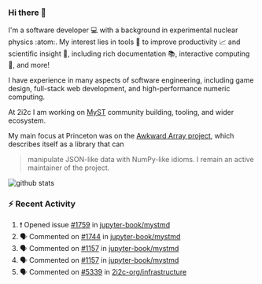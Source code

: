 ### Hi there 👋 

I'm a software developer 💻 with a background in experimental nuclear physics :atom:. My interest lies in tools :wrench: to improve productivity :chart_with_upwards_trend: and scientific insight :telescope:, including rich documentation 📚, interactive computing 🧮, and more! 

I have experience in many aspects of software engineering, including game design, full-stack web development, and high-performance numeric computing. 

At 2i2c I am working on [MyST](https://github.com/jupyter-book/mystmd) community building, tooling, and wider ecosystem. 

My main focus at Princeton was on the [Awkward Array project](awkward-array.org/), which describes itself as a library that can 
> manipulate JSON-like data with NumPy-like idioms. I remain an active maintainer of the project. 

![github stats](https://github-readme-stats.vercel.app/api?username=agoose77&show_icons=true&hide_rank=true&hide_title=true&bg_color=30,e76445,904e95&text_color=efe3ec&icon_color=efe3ec)
<!--
**agoose77/agoose77** is a ✨ _special_ ✨ repository because its `README.md` (this file) appears on your GitHub profile.

Here are some ideas to get you started:

- 🔭 I’m currently working on ...
- 🌱 I’m currently learning ...
- 👯 I’m looking to collaborate on ...
- 🤔 I’m looking for help with ...
- 💬 Ask me about ...
- 📫 How to reach me: ...
- 😄 Pronouns: ...
- ⚡ Fun fact: ...
-->

### :zap: Recent Activity

<!--START_SECTION:activity-->
1. ❗ Opened issue [#1759](https://github.com/jupyter-book/mystmd/issues/1759) in [jupyter-book/mystmd](https://github.com/jupyter-book/mystmd)
2. 🗣 Commented on [#1744](https://github.com/jupyter-book/mystmd/pull/1744#issuecomment-2582769043) in [jupyter-book/mystmd](https://github.com/jupyter-book/mystmd)
3. 🗣 Commented on [#1157](https://github.com/jupyter-book/mystmd/issues/1157#issuecomment-2582759106) in [jupyter-book/mystmd](https://github.com/jupyter-book/mystmd)
4. 🗣 Commented on [#1157](https://github.com/jupyter-book/mystmd/issues/1157#issuecomment-2582757759) in [jupyter-book/mystmd](https://github.com/jupyter-book/mystmd)
5. 🗣 Commented on [#5339](https://github.com/2i2c-org/infrastructure/issues/5339#issuecomment-2582307125) in [2i2c-org/infrastructure](https://github.com/2i2c-org/infrastructure)
<!--END_SECTION:activity-->
